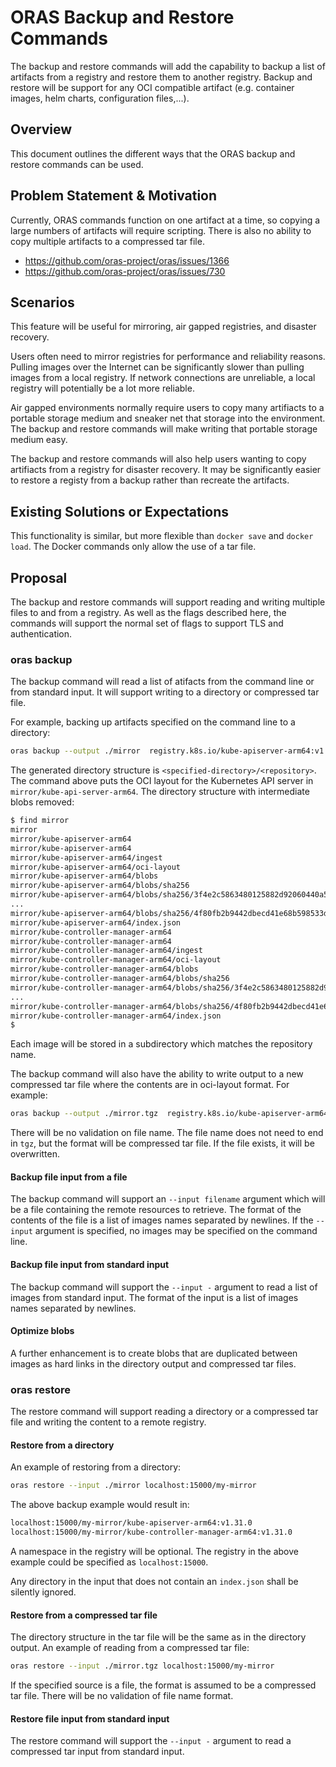 # ORAS Backup and Restore Commands

The backup and restore commands will add the capability to backup a list of artifacts from a registry and restore them to another registry.
Backup and restore will be support for any OCI compatible artifact (e.g. container images, helm charts, configuration files,...).


## Overview 

This document outlines the different ways that the ORAS backup and restore commands can be used.


## Problem Statement & Motivation 

Currently, ORAS commands function on one artifact at a time, so copying a large numbers of artifacts will require scripting.
There is also no ability to copy multiple artifacts to a compressed tar file.

* https://github.com/oras-project/oras/issues/1366
* https://github.com/oras-project/oras/issues/730


## Scenarios 

This feature will be useful for mirroring, air gapped registries, and disaster recovery.

Users often need to mirror registries for performance and reliability reasons.
Pulling images over the Internet can be significantly slower than pulling images from a local registry.
If network connections are unreliable, a local registry will potentially be a lot more reliable.

Air gapped environments normally require users to copy many artifiacts to a portable storage medium and sneaker net that storage into the environment.
The backup and restore commands will make writing that portable storage medium easy.

The backup and restore commands will also help users wanting to copy artifiacts from a registry for disaster recovery.
It may be significantly easier to restore a registy from a backup rather than recreate the artifacts.


## Existing Solutions or Expectations

This functionality is similar, but more flexible than `docker save` and `docker load`.
The Docker commands only allow the use of a tar file.


## Proposal 

The backup and restore commands will support reading and writing multiple files to and from a registry.
As well as the flags described here, the commands will support the normal set of flags to support TLS and authentication.


### oras backup

The backup command will read a list of atifacts from the command line or from standard input.
It will support writing to a directory or compressed tar file.

For example, backing up artifacts specified on the command line to a directory:

```bash
oras backup --output ./mirror  registry.k8s.io/kube-apiserver-arm64:v1.31.0 registry.k8s.io/kube-controller-manager-arm64:v1.31.0
```

The generated directory structure is `<specified-directory>/<repository>`.
The command above puts the OCI layout for the Kubernetes API server in `mirror/kube-api-server-arm64`.
The directory structure with intermediate blobs removed:

```bash
$ find mirror
mirror
mirror/kube-apiserver-arm64
mirror/kube-apiserver-arm64
mirror/kube-apiserver-arm64/ingest
mirror/kube-apiserver-arm64/oci-layout
mirror/kube-apiserver-arm64/blobs
mirror/kube-apiserver-arm64/blobs/sha256
mirror/kube-apiserver-arm64/blobs/sha256/3f4e2c5863480125882d92060440a5250766bce764fee10acdbac18c872e4dc7
...
mirror/kube-apiserver-arm64/blobs/sha256/4f80fb2b9442dbecd41e68b598533dcaaf58f9d45cce2e03a715499aa9f6b676
mirror/kube-apiserver-arm64/index.json
mirror/kube-controller-manager-arm64
mirror/kube-controller-manager-arm64
mirror/kube-controller-manager-arm64/ingest
mirror/kube-controller-manager-arm64/oci-layout
mirror/kube-controller-manager-arm64/blobs
mirror/kube-controller-manager-arm64/blobs/sha256
mirror/kube-controller-manager-arm64/blobs/sha256/3f4e2c5863480125882d92060440a5250766bce764fee10acdbac18c872e4dc7
...
mirror/kube-controller-manager-arm64/blobs/sha256/4f80fb2b9442dbecd41e68b598533dcaaf58f9d45cce2e03a715499aa9f6b676
mirror/kube-controller-manager-arm64/index.json
$
```

Each image will be stored in a subdirectory which matches the repository name.

The backup command will also have the ability to write output to a new compressed tar file where the contents are in oci-layout
format. For example:

```bash
oras backup --output ./mirror.tgz  registry.k8s.io/kube-apiserver-arm64:v1.31.0 registry.k8s.io/kube-controller-manager-arm64:v1.31.0
```

There will be no validation on file name.
The file name does not need to end in `tgz`, but the format will be compressed tar file.
If the file exists, it will be overwritten.

#### Backup file input from a file

The backup command will support an `--input filename` argument which will be a file containing the remote resources to retrieve.
The format of the contents of the file is a list of images names separated by newlines.
If the `--input` argument is specified, no images may be specified on the command line.

#### Backup file input from standard input

The backup command will support the `--input -` argument to read a list of images from standard input.
The format of the input is a list of images names separated by newlines.

#### Optimize blobs

A further enhancement is to create blobs that are duplicated between images as hard links in the directory output and compressed tar files.


### oras restore

The restore command will support reading a directory or a compressed tar file and writing the content to a remote registry.

#### Restore from a directory

An example of restoring from a directory:

```bash
oras restore --input ./mirror localhost:15000/my-mirror
```

The above backup example would result in:
```bash
localhost:15000/my-mirror/kube-apiserver-arm64:v1.31.0
localhost:15000/my-mirror/kube-controller-manager-arm64:v1.31.0
```

A namespace in the registry will be optional.
The registry in the above example could be specified as `localhost:15000`.

Any directory in the input that does not contain an `index.json` shall be silently ignored.

#### Restore from a compressed tar file

The directory structure in the tar file will be the same as in the directory output.
An example of reading from a compressed tar file:

```bash
oras restore --input ./mirror.tgz localhost:15000/my-mirror
```

If the specified source is a file, the format is assumed to be a compressed tar file.
There will be no validation of file name format.

#### Restore file input from standard input

The restore command will support the `--input -` argument to read a compressed tar input from standard input.

